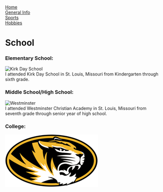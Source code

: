 [Home](README.md)  
[General Info](general-info.md)  
[Sports](sports.md)  
[Hobbies](hobbies.md)
# School
### Elementary School:
![Kirk Day School](https://images.squarespace-cdn.com/content/v1/59a4327f6f4ca3e5e092c400/1597759897141-K26S30H122PYZF3QC2QT/KDS_vrt-color.jpg?format=100w)  
I attended Kirk Day School in St. Louis, Missouri from Kindergarten through sixth grade.
### Middle School/High School:
![Westminster](https://townandstyle.com/wp-content/uploads/2017/08/wca-logo1.png)  
I attended Westminster Christian Academy in St. Louis, Missouri from seventh grade through senior year of high school.
### College:
![Mizzou](1200px-Missouri_Tigers_logo.svg-2.png)  

